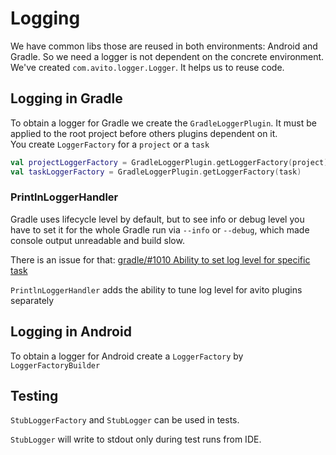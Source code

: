 # Logging

We have common libs those are reused in both environments: Android and Gradle. So we need a logger is not dependent on the concrete environment. \
We've created `com.avito.logger.Logger`. It helps us to reuse code. 

## Logging in Gradle

To obtain a logger for Gradle we create the `GradleLoggerPlugin`. It must be applied to the root project before others plugins dependent on it. \
You create `LoggerFactory` for a `project` or a `task`

```kotlin
val projectLoggerFactory = GradleLoggerPlugin.getLoggerFactory(project)
val taskLoggerFactory = GradleLoggerPlugin.getLoggerFactory(task)
```

### PrintlnLoggerHandler

Gradle uses lifecycle level by default, but to see info or debug level you have to set it for the whole Gradle run
via `--info` or `--debug`, which made console output unreadable and build slow.

There is an issue for
that: [gradle/#1010 Ability to set log level for specific task](https://github.com/gradle/gradle/issues/1010)

`PrintlnLoggerHandler` adds the ability to tune log level for avito plugins separately

## Logging in Android

To obtain a logger for Android create a `LoggerFactory` by `LoggerFactoryBuilder`

## Testing

`StubLoggerFactory` and `StubLogger` can be used in tests.

`StubLogger` will write to stdout only during test runs from IDE.
